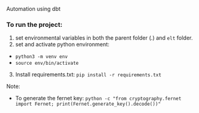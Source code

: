 Automation using dbt

### To run the project:
1. set environmental variables in both the parent folder (.) and `elt` folder.
2. set and activate python environment: 
  - `python3 -m venv env`
  - `source env/bin/activate`
3. Install requirements.txt: `pip install -r requirements.txt`

Note:
- To generate the fernet key: `python -c "from cryptography.fernet import Fernet; print(Fernet.generate_key().decode())"`